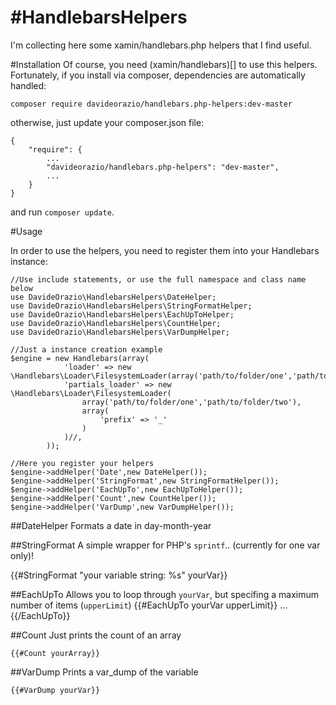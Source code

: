 #HandlebarsHelpers
===============

I'm collecting here some xamin/handlebars.php helpers that I find useful.

#Installation
Of course, you need (xamin/handlebars)[] to use this helpers.
Fortunately, if you install via composer, dependencies are automatically handled:

    composer require davideorazio/handlebars.php-helpers:dev-master

otherwise, just update your composer.json file:

    {
        "require": {
            ...
            "davideorazio/handlebars.php-helpers": "dev-master",
            ...
        }
    }

and run `composer update`.

#Usage

In order to use the helpers, you need to register them into your Handlebars instance:

    //Use include statements, or use the full namespace and class name below
    use DavideOrazio\HandlebarsHelpers\DateHelper;
    use DavideOrazio\HandlebarsHelpers\StringFormatHelper;
    use DavideOrazio\HandlebarsHelpers\EachUpToHelper;
    use DavideOrazio\HandlebarsHelpers\CountHelper;
    use DavideOrazio\HandlebarsHelpers\VarDumpHelper;

    //Just a instance creation example
    $engine = new Handlebars(array(
                'loader' => new \Handlebars\Loader\FilesystemLoader(array('path/to/folder/one','path/to/folder/two')),
                'partials_loader' => new \Handlebars\Loader\FilesystemLoader(
                    array('path/to/folder/one','path/to/folder/two'),
                    array(
                        'prefix' => '_'
                    )
                )//,
            ));

    //Here you register your helpers
    $engine->addHelper('Date',new DateHelper());
    $engine->addHelper('StringFormat',new StringFormatHelper());
    $engine->addHelper('EachUpTo',new EachUpToHelper());
    $engine->addHelper('Count',new CountHelper());
    $engine->addHelper('VarDump',new VarDumpHelper());

##DateHelper
Formats a date in day-month-year

##StringFormat
A simple wrapper for PHP's `sprintf`.. (currently for one var only)!

{{#StringFormat "your variable string: %s" yourVar}}

##EachUpTo
Allows you to loop through `yourVar`, but specifing a maximum number of items (`upperLimit`)
    {{#EachUpTo yourVar upperLimit}}
    ...
    {{/EachUpTo}}

##Count
Just prints the count of an array
    
    {{#Count yourArray}}

##VarDump
Prints a var_dump of the variable

    {{#VarDump yourVar}}
